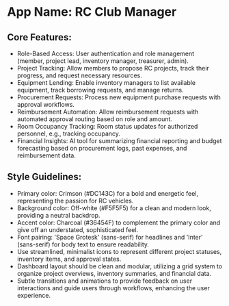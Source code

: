 # **App Name**: RC Club Manager

## Core Features:

- Role-Based Access: User authentication and role management (member, project lead, inventory manager, treasurer, admin).
- Project Tracking: Allow members to propose RC projects, track their progress, and request necessary resources.
- Equipment Lending: Enable inventory managers to list available equipment, track borrowing requests, and manage returns.
- Procurement Requests: Process new equipment purchase requests with approval workflows.
- Reimbursement Automation: Allow reimbursement requests with automated approval routing based on role and amount.
- Room Occupancy Tracking: Room status updates for authorized personnel, e.g., tracking occupancy.
- Financial Insights: AI tool for summarizing financial reporting and budget forecasting based on procurement logs, past expenses, and reimbursement data.

## Style Guidelines:

- Primary color: Crimson (#DC143C) for a bold and energetic feel, representing the passion for RC vehicles.
- Background color: Off-white (#F5F5F5) for a clean and modern look, providing a neutral backdrop.
- Accent color: Charcoal (#36454F) to complement the primary color and give off an understated, sophisticated feel. 
- Font pairing: 'Space Grotesk' (sans-serif) for headlines and 'Inter' (sans-serif) for body text to ensure readability.
- Use streamlined, minimalist icons to represent different project statuses, inventory items, and approval states.
- Dashboard layout should be clean and modular, utilizing a grid system to organize project overviews, inventory summaries, and financial data.
- Subtle transitions and animations to provide feedback on user interactions and guide users through workflows, enhancing the user experience.